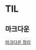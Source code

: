 # TIL

## 마크다운

[마크다운 정리](https://github.com/runedemonic/TIL/blob/master/%EB%A7%88%ED%81%AC%EB%8B%A4%EC%9A%B4.md)
